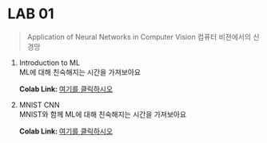 # LAB 01
> Application of Neural Networks in Computer Vision 컴퓨터 비젼에서의 신경망

1. Introduction to ML  
ML에 대해 친숙해지는 시간을 가져보아요

    <b> Colab Link: </b> [여기를 클릭하시오](https://colab.research.google.com/github/HanyangTechAI/CV_2020/blob/master/lab01_Application_of_Neural_Network_in_Computer_Vision/1.%20Introduction%20to%20ML.ipynb)
    
    
2. MNIST CNN  
MNIST와 함께 ML에 대해 친숙해지는 시간을 가져보아요

    <b> Colab Link: </b> [여기를 클릭하시오](https://colab.research.google.com/github/HanyangTechAI/CV_2020/blob/master/lab01_Application_of_Neural_Network_in_Computer_Vision/2.%20MNIST%20CNN.ipynb)
